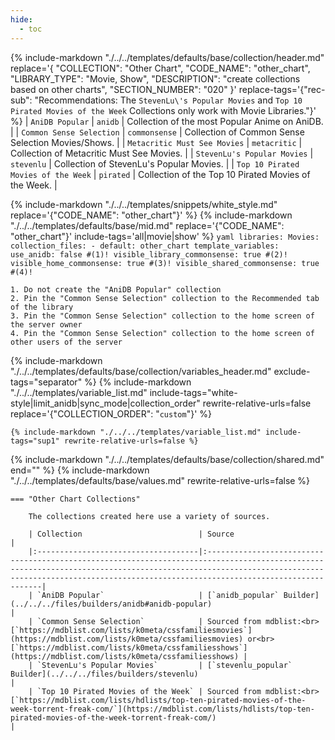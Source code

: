 ```yaml
---
hide:
  - toc
---
```

{%
    include-markdown "./../../templates/defaults/base/collection/header.md"
    replace='{
        "COLLECTION": "Other Chart", 
        "CODE_NAME": "other_chart",
        "LIBRARY_TYPE": "Movie, Show", 
        "DESCRIPTION": "create collections based on other charts",
        "SECTION_NUMBER": "020"
    }'
    replace-tags='{"rec-sub": "Recommendations: The `StevenLu\'s Popular Movies` and `Top 10 Pirated Movies of the Week` Collections only work with Movie Libraries."}'
%}
| `AniDB Popular`                     | `anidb`       | Collection of the most Popular Anime on AniDB.       |
| `Common Sense Selection`            | `commonsense` | Collection of Common Sense Selection Movies/Shows.   |
| `Metacritic Must See Movies`        | `metacritic`  | Collection of Metacritic Must See Movies.            |
| `StevenLu's Popular Movies`         | `stevenlu`    | Collection of StevenLu's Popular Movies.             |
| `Top 10 Pirated Movies of the Week` | `pirated`     | Collection of the Top 10 Pirated Movies of the Week. |

{% include-markdown "./../../templates/snippets/white_style.md" replace='{"CODE_NAME": "other_chart"}' %}
{% include-markdown "./../../templates/defaults/base/mid.md" replace='{"CODE_NAME": "other_chart"}' include-tags='all|movie|show' %}
    ```yaml
    libraries:
      Movies:
        collection_files:
          - default: other_chart
            template_variables:
              use_anidb: false #(1)!
              visible_library_commonsense: true #(2)!
              visible_home_commonsense: true #(3)!
              visible_shared_commonsense: true #(4)!
    ```

    1. Do not create the "AniDB Popular" collection
    2. Pin the "Common Sense Selection" collection to the Recommended tab of the library
    3. Pin the "Common Sense Selection" collection to the home screen of the server owner
    4. Pin the "Common Sense Selection" collection to the home screen of other users of the server

{% include-markdown "./../../templates/defaults/base/collection/variables_header.md" exclude-tags="separator" %}
    {%
        include-markdown "./../../templates/variable_list.md"
        include-tags="white-style|limit_anidb|sync_mode|collection_order"
        rewrite-relative-urls=false
        replace='{"COLLECTION_ORDER": "`custom`"}'
    %}

    {% include-markdown "./../../templates/variable_list.md" include-tags="sup1" rewrite-relative-urls=false %}

{% include-markdown "./../../templates/defaults/base/collection/shared.md" end="<!--separator-variables-->" %}
{% include-markdown "./../../templates/defaults/base/values.md" rewrite-relative-urls=false %}

    === "Other Chart Collections"
        
        The collections created here use a variety of sources.
        
        | Collection                          | Source                                                                                                                                                                                                                                             |
        |:------------------------------------|:---------------------------------------------------------------------------------------------------------------------------------------------------------------------------------------------------------------------------------------------------|
        | `AniDB Popular`                     | [`anidb_popular` Builder](../../../files/builders/anidb#anidb-popular)                                                                                                                                                                             |
        | `Common Sense Selection`            | Sourced from mdblist:<br>[`https://mdblist.com/lists/k0meta/cssfamiliesmovies`](https://mdblist.com/lists/k0meta/cssfamiliesmovies) or<br>[`https://mdblist.com/lists/k0meta/cssfamiliesshows`](https://mdblist.com/lists/k0meta/cssfamiliesshows) |
        | `StevenLu's Popular Movies`         | [`stevenlu_popular` Builder](../../../files/builders/stevenlu)                                                                                                                                                                                     |
        | `Top 10 Pirated Movies of the Week` | Sourced from mdblist:<br>[`https://mdblist.com/lists/hdlists/top-ten-pirated-movies-of-the-week-torrent-freak-com/`](https://mdblist.com/lists/hdlists/top-ten-pirated-movies-of-the-week-torrent-freak-com/)                                      |
